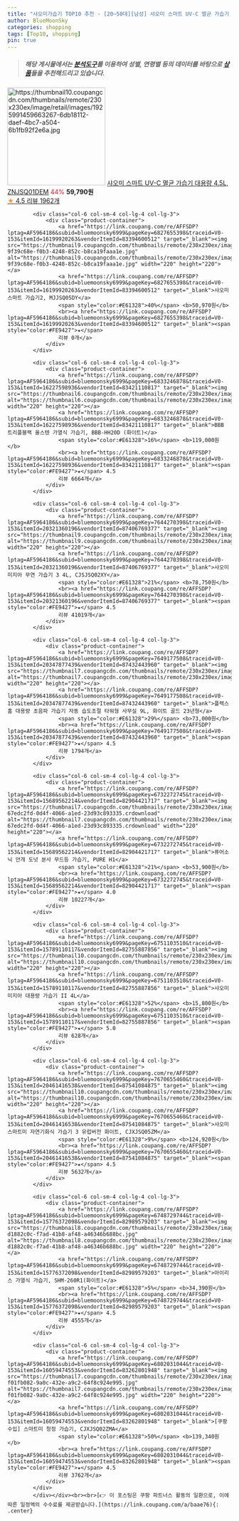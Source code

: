 ```yaml
---
title: "샤오미가습기 TOP10 추천 - [20~50대][남성] 샤오미 스마트 UV-C 멸균 가습기 대용량 4.5L, ZNJSQ01DEM"
author: BlueMoonSky
categories: shopping
tags: [Top10, shopping]
pin: true
---
```


> ##### 해당 게시물에서는 [**분석도구**](https://itemscout.io/)를 이용하여 **성별**, **연령별** 등의 데이터를 바탕으로 [**상품**](https://link.coupang.com/a/baae76)들을 추천해드리고 있습니다.
<div class="container"><div class="row">
            <div class="col-6 col-sm-4 col-lg-4 col-lg-3">
                <div class="product-container">
                    <a href="https://link.coupang.com/re/AFFSDP?lptag=AF5964186&subid=bluemoonsky6999&pageKey=2208510198&traceid=V0-153&itemId=3758515779&vendorItemId=71743615731" target="_blank"><img src="https://thumbnail10.coupangcdn.com/thumbnails/remote/230x230ex/image/retail/images/1925991459663267-6db18112-daef-4bc7-a504-6b1fb92f2e6a.jpg" alt="https://thumbnail10.coupangcdn.com/thumbnails/remote/230x230ex/image/retail/images/1925991459663267-6db18112-daef-4bc7-a504-6b1fb92f2e6a.jpg" width="220" height="220"></a>
                    <a href="https://link.coupang.com/re/AFFSDP?lptag=AF5964186&subid=bluemoonsky6999&pageKey=2208510198&traceid=V0-153&itemId=3758515779&vendorItemId=71743615731" target="_blank">샤오미 스마트 UV-C 멸균 가습기 대용량 4.5L, ZNJSQ01DEM</a>
                    <span style="color:#E61328">44%</span> <b>59,790원</b>
                    <br><a href="https://link.coupang.com/re/AFFSDP?lptag=AF5964186&subid=bluemoonsky6999&pageKey=2208510198&traceid=V0-153&itemId=3758515779&vendorItemId=71743615731" target="_blank"><span style="color:#FE9427">★</span> 4.5
                    리뷰 1962개</a>
                </div>
            </div>
            
            <div class="col-6 col-sm-4 col-lg-4 col-lg-3">
                <div class="product-container">
                    <a href="https://link.coupang.com/re/AFFSDP?lptag=AF5964186&subid=bluemoonsky6999&pageKey=6827655398&traceid=V0-153&itemId=16199920263&vendorItemId=83394600512" target="_blank"><img src="https://thumbnail9.coupangcdn.com/thumbnails/remote/230x230ex/image/retail/images/454363317464949-9f39c68e-f0b3-4248-852c-b8ca19faaa1e.jpg" alt="https://thumbnail9.coupangcdn.com/thumbnails/remote/230x230ex/image/retail/images/454363317464949-9f39c68e-f0b3-4248-852c-b8ca19faaa1e.jpg" width="220" height="220"></a>
                    <a href="https://link.coupang.com/re/AFFSDP?lptag=AF5964186&subid=bluemoonsky6999&pageKey=6827655398&traceid=V0-153&itemId=16199920263&vendorItemId=83394600512" target="_blank">샤오미 스마트 가습기2, MJJSQ05DY</a>
                    <span style="color:#E61328">40%</span> <b>50,970원</b>
                    <br><a href="https://link.coupang.com/re/AFFSDP?lptag=AF5964186&subid=bluemoonsky6999&pageKey=6827655398&traceid=V0-153&itemId=16199920263&vendorItemId=83394600512" target="_blank"><span style="color:#FE9427">★</span> 
                    리뷰 0개</a>
                </div>
            </div>
            
            <div class="col-6 col-sm-4 col-lg-4 col-lg-3">
                <div class="product-container">
                    <a href="https://link.coupang.com/re/AFFSDP?lptag=AF5964186&subid=bluemoonsky6999&pageKey=6833246878&traceid=V0-153&itemId=16227598936&vendorItemId=83421110817" target="_blank"><img src="https://thumbnail6.coupangcdn.com/thumbnails/remote/230x230ex/image/vendor_inventory/2b63/d7f9f9ad441af5db5488fae04d08a9816c021d9ab1d655e6591351e4bb4b.jpg" alt="https://thumbnail6.coupangcdn.com/thumbnails/remote/230x230ex/image/vendor_inventory/2b63/d7f9f9ad441af5db5488fae04d08a9816c021d9ab1d655e6591351e4bb4b.jpg" width="220" height="220"></a>
                    <a href="https://link.coupang.com/re/AFFSDP?lptag=AF5964186&subid=bluemoonsky6999&pageKey=6833246878&traceid=V0-153&itemId=16227598936&vendorItemId=83421110817" target="_blank">BBB 트리플블랙 올스텐 가열식 가습기, BBB-HH20D (화이트)</a>
                    <span style="color:#E61328">16%</span> <b>119,000원</b>
                    <br><a href="https://link.coupang.com/re/AFFSDP?lptag=AF5964186&subid=bluemoonsky6999&pageKey=6833246878&traceid=V0-153&itemId=16227598936&vendorItemId=83421110817" target="_blank"><span style="color:#FE9427">★</span> 4.5
                    리뷰 6664개</a>
                </div>
            </div>
            
            <div class="col-6 col-sm-4 col-lg-4 col-lg-3">
                <div class="product-container">
                    <a href="https://link.coupang.com/re/AFFSDP?lptag=AF5964186&subid=bluemoonsky6999&pageKey=7644270398&traceid=V0-153&itemId=20321360196&vendorItemId=87406769377" target="_blank"><img src="https://thumbnail9.coupangcdn.com/thumbnails/remote/230x230ex/image/vendor_inventory/20b2/118e3df02581e4b811b35a1dcb25161f185ff77a25f02b86ebae42e8a7b2.jpg" alt="https://thumbnail9.coupangcdn.com/thumbnails/remote/230x230ex/image/vendor_inventory/20b2/118e3df02581e4b811b35a1dcb25161f185ff77a25f02b86ebae42e8a7b2.jpg" width="220" height="220"></a>
                    <a href="https://link.coupang.com/re/AFFSDP?lptag=AF5964186&subid=bluemoonsky6999&pageKey=7644270398&traceid=V0-153&itemId=20321360196&vendorItemId=87406769377" target="_blank">샤오미 미지아 무연 가습기 3 4L, CJSJSQ02XY</a>
                    <span style="color:#E61328">21%</span> <b>78,750원</b>
                    <br><a href="https://link.coupang.com/re/AFFSDP?lptag=AF5964186&subid=bluemoonsky6999&pageKey=7644270398&traceid=V0-153&itemId=20321360196&vendorItemId=87406769377" target="_blank"><span style="color:#FE9427">★</span> 4.5
                    리뷰 41019개</a>
                </div>
            </div>
            
            <div class="col-6 col-sm-4 col-lg-4 col-lg-3">
                <div class="product-container">
                    <a href="https://link.coupang.com/re/AFFSDP?lptag=AF5964186&subid=bluemoonsky6999&pageKey=7649177508&traceid=V0-153&itemId=20347877439&vendorItemId=87432443960" target="_blank"><img src="https://thumbnail7.coupangcdn.com/thumbnails/remote/230x230ex/image/vendor_inventory/a629/c1e57b80b14f38cd3e00de1ee0db0d4d56a1bec071627fe86ee1f6475bb3.jpg" alt="https://thumbnail7.coupangcdn.com/thumbnails/remote/230x230ex/image/vendor_inventory/a629/c1e57b80b14f38cd3e00de1ee0db0d4d56a1bec071627fe86ee1f6475bb3.jpg" width="220" height="220"></a>
                    <a href="https://link.coupang.com/re/AFFSDP?lptag=AF5964186&subid=bluemoonsky6999&pageKey=7649177508&traceid=V0-153&itemId=20347877439&vendorItemId=87432443960" target="_blank">플렉스홈 대용량 초음파 가습기 자동 습도조절 타워형 사무실 9L, 화이트 골드 23년형</a>
                    <span style="color:#E61328">29%</span> <b>73,000원</b>
                    <br><a href="https://link.coupang.com/re/AFFSDP?lptag=AF5964186&subid=bluemoonsky6999&pageKey=7649177508&traceid=V0-153&itemId=20347877439&vendorItemId=87432443960" target="_blank"><span style="color:#FE9427">★</span> 4.5
                    리뷰 1794개</a>
                </div>
            </div>
            
            <div class="col-6 col-sm-4 col-lg-4 col-lg-3">
                <div class="product-container">
                    <a href="https://link.coupang.com/re/AFFSDP?lptag=AF5964186&subid=bluemoonsky6999&pageKey=6732272745&traceid=V0-153&itemId=15689562214&vendorItemId=82904421717" target="_blank"><img src="https://thumbnail7.coupangcdn.com/thumbnails/remote/230x230ex/image/retail/images/1598701169918803-67edc2fd-0d4f-4066-a1ed-23d93c893335.crdownload" alt="https://thumbnail7.coupangcdn.com/thumbnails/remote/230x230ex/image/retail/images/1598701169918803-67edc2fd-0d4f-4066-a1ed-23d93c893335.crdownload" width="220" height="220"></a>
                    <a href="https://link.coupang.com/re/AFFSDP?lptag=AF5964186&subid=bluemoonsky6999&pageKey=6732272745&traceid=V0-153&itemId=15689562214&vendorItemId=82904421717" target="_blank">퓨어소닉 안개 도넛 분사 무드등 가습기, PURE H1</a>
                    <span style="color:#E61328">21%</span> <b>53,900원</b>
                    <br><a href="https://link.coupang.com/re/AFFSDP?lptag=AF5964186&subid=bluemoonsky6999&pageKey=6732272745&traceid=V0-153&itemId=15689562214&vendorItemId=82904421717" target="_blank"><span style="color:#FE9427">★</span> 4.0
                    리뷰 10227개</a>
                </div>
            </div>
            
            <div class="col-6 col-sm-4 col-lg-4 col-lg-3">
                <div class="product-container">
                    <a href="https://link.coupang.com/re/AFFSDP?lptag=AF5964186&subid=bluemoonsky6999&pageKey=6751103510&traceid=V0-153&itemId=15789110117&vendorItemId=82755887856" target="_blank"><img src="https://thumbnail10.coupangcdn.com/thumbnails/remote/230x230ex/image/vendor_inventory/719d/4427efc8e8ab92775574cba07b334e37e838fec1efd999b8ea2b0dc92b35.jpg" alt="https://thumbnail10.coupangcdn.com/thumbnails/remote/230x230ex/image/vendor_inventory/719d/4427efc8e8ab92775574cba07b334e37e838fec1efd999b8ea2b0dc92b35.jpg" width="220" height="220"></a>
                    <a href="https://link.coupang.com/re/AFFSDP?lptag=AF5964186&subid=bluemoonsky6999&pageKey=6751103510&traceid=V0-153&itemId=15789110117&vendorItemId=82755887856" target="_blank">샤오미 미지아 대용량 가습기 II 4L</a>
                    <span style="color:#E61328">52%</span> <b>15,800원</b>
                    <br><a href="https://link.coupang.com/re/AFFSDP?lptag=AF5964186&subid=bluemoonsky6999&pageKey=6751103510&traceid=V0-153&itemId=15789110117&vendorItemId=82755887856" target="_blank"><span style="color:#FE9427">★</span> 5.0
                    리뷰 628개</a>
                </div>
            </div>
            
            <div class="col-6 col-sm-4 col-lg-4 col-lg-3">
                <div class="product-container">
                    <a href="https://link.coupang.com/re/AFFSDP?lptag=AF5964186&subid=bluemoonsky6999&pageKey=7670655460&traceid=V0-153&itemId=20461416538&vendorItemId=87541084875" target="_blank"><img src="https://thumbnail10.coupangcdn.com/thumbnails/remote/230x230ex/image/vendor_inventory/4d4f/9423bdf5aafcc5787e7a9d52d960738e47ea84c5c2b380f9ee8ad0b278f5.JPG" alt="https://thumbnail10.coupangcdn.com/thumbnails/remote/230x230ex/image/vendor_inventory/4d4f/9423bdf5aafcc5787e7a9d52d960738e47ea84c5c2b380f9ee8ad0b278f5.JPG" width="220" height="220"></a>
                    <a href="https://link.coupang.com/re/AFFSDP?lptag=AF5964186&subid=bluemoonsky6999&pageKey=7670655460&traceid=V0-153&itemId=20461416538&vendorItemId=87541084875" target="_blank">샤오미 스마트미 자연기화식 가습기 3 유럽버전 화이트, CJXJSQ05ZM</a>
                    <span style="color:#E61328">9%</span> <b>124,920원</b>
                    <br><a href="https://link.coupang.com/re/AFFSDP?lptag=AF5964186&subid=bluemoonsky6999&pageKey=7670655460&traceid=V0-153&itemId=20461416538&vendorItemId=87541084875" target="_blank"><span style="color:#FE9427">★</span> 4.5
                    리뷰 5632개</a>
                </div>
            </div>
            
            <div class="col-6 col-sm-4 col-lg-4 col-lg-3">
                <div class="product-container">
                    <a href="https://link.coupang.com/re/AFFSDP?lptag=AF5964186&subid=bluemoonsky6999&pageKey=6748729744&traceid=V0-153&itemId=15776372098&vendorItemId=82989579203" target="_blank"><img src="https://thumbnail8.coupangcdn.com/thumbnails/remote/230x230ex/image/retail/images/1764751355287923-d1882c0c-f7ad-41b8-af48-a46346b688bc.jpg" alt="https://thumbnail8.coupangcdn.com/thumbnails/remote/230x230ex/image/retail/images/1764751355287923-d1882c0c-f7ad-41b8-af48-a46346b688bc.jpg" width="220" height="220"></a>
                    <a href="https://link.coupang.com/re/AFFSDP?lptag=AF5964186&subid=bluemoonsky6999&pageKey=6748729744&traceid=V0-153&itemId=15776372098&vendorItemId=82989579203" target="_blank">아이리스 가열식 가습기, SHM-260R1(화이트)</a>
                    <span style="color:#E61328">5%</span> <b>34,390원</b>
                    <br><a href="https://link.coupang.com/re/AFFSDP?lptag=AF5964186&subid=bluemoonsky6999&pageKey=6748729744&traceid=V0-153&itemId=15776372098&vendorItemId=82989579203" target="_blank"><span style="color:#FE9427">★</span> 4.5
                    리뷰 4555개</a>
                </div>
            </div>
            
            <div class="col-6 col-sm-4 col-lg-4 col-lg-3">
                <div class="product-container">
                    <a href="https://link.coupang.com/re/AFFSDP?lptag=AF5964186&subid=bluemoonsky6999&pageKey=6802031044&traceid=V0-153&itemId=16059474553&vendorItemId=83262801948" target="_blank"><img src="https://thumbnail7.coupangcdn.com/thumbnails/remote/230x230ex/image/retail/images/3132179581365935-f01fb082-9a0c-432e-a9c2-64f8c924e995.jpg" alt="https://thumbnail7.coupangcdn.com/thumbnails/remote/230x230ex/image/retail/images/3132179581365935-f01fb082-9a0c-432e-a9c2-64f8c924e995.jpg" width="220" height="220"></a>
                    <a href="https://link.coupang.com/re/AFFSDP?lptag=AF5964186&subid=bluemoonsky6999&pageKey=6802031044&traceid=V0-153&itemId=16059474553&vendorItemId=83262801948" target="_blank">[쿠팡수입] 스마트미 청정 가습기, CJXJSQ02ZMA</a>
                    <span style="color:#E61328">50%</span> <b>139,340원</b>
                    <br><a href="https://link.coupang.com/re/AFFSDP?lptag=AF5964186&subid=bluemoonsky6999&pageKey=6802031044&traceid=V0-153&itemId=16059474553&vendorItemId=83262801948" target="_blank"><span style="color:#FE9427">★</span> 4.5
                    리뷰 3762개</a>
                </div>
            </div>
            </div></div><br><br>[👉 이 포스팅은 쿠팡 파트너스 활동의 일환으로, 이에 따른 일정액의 수수료를 제공받습니다.](https://link.coupang.com/a/baae76){: .center}